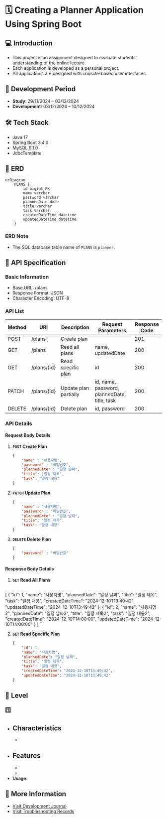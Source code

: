 # 🗓️ Creating a Planner Application Using Spring Boot

## 💻 Introduction
- This project is an assignment designed to evaluate students' understanding of the online lecture.
- Each application is developed as a personal project.
- All applications are designed with console-based user interfaces.
  
## 📆 Development Period
- **Study**: 29/11/2024 – 03/12/2024
- **Development**: 03/12/2024 – 10/12/2024

## 🛠️ Tech Stack
- Java 17
- Spring Boot 3.4.0
- MySQL 9.1.0
- JdbcTemplate

## 🔗 ERD

```mermaid
erDiagram
    PLANS {
        id bigint PK
        name varchar
        password varchar
        plannedDate date
        title varchar
        task varchar
        createdDateTime datetime
        updatedDateTime datetime
    }
```

### ERD Note
- The SQL database table name of `PLANS` is `planner`.

## 📜 API Specification 
### Basic Information 
- Base URL: /plans
- Response Format: JSON
- Character Encoding: UTF-8

### API List
| Method | URI                    | Description             | Request Parameters                             | Response Code |
|--------|------------------------|-------------------------|------------------------------------------------|---------------|
| POST   | /plans                 | Create plan             |                                                | 201           |
| GET    | /plans                 | Read all plans          | name, updatedDate                              | 200           |
| GET    | /plans/{id}            | Read specific plan      | id                                             | 200           |
| PATCH  | /plans/{id}            | Update plan partially   | id, name, password, plannedDate, title, task   | 200           |
| DELETE | /plans/{id}            | Delete plan             | id, password                                   | 200           |

### API Details
#### Request Body Details
1. **`POST` Create Plan**
    ```json
    {
        "name" : "사용자명",
        "password" : "비밀번호",
        "plannedDate" : "일정 날짜",
        "title": "일정 제목",
        "task": "일정 내용"
    }
    ```

2. **`PATCH` Update Plan**
    ```json
    {
        "name" : "사용자명",
        "password" : "비밀번호",
        "plannedDate" : "일정 날짜",
        "title": "일정 제목",
        "task": "일정 내용"
    }
    ```
 
3. **`DELETE` Delete Plan**
    ```json
    {
        "password" : "비밀번호"
    }
    ```

#### Response Body Details
1. **`GET` Read All Plans**
    ```json
[
    {
        "id": 1,
        "name": "사용자명",
        "plannedDate": "일정 날짜",
        "title": "일정 제목",
        "task": "일정 내용",
        "createdDateTime": "2024-12-10T13:49:42",
        "updatedDateTime": "2024-12-10T13:49:42"
    },
    {
        "id": 2,
        "name": "사용자명2",
        "plannedDate": "일정 날짜2",
        "title": "일정 제목2",
        "task": "일정 내용2",
        "createdDateTime": "2024-12-10T14:00:00",
        "updatedDateTime": "2024-12-10T14:00:00"
    }
]
    ```

2. **`GET` Read Specific Plan**
    ```json
    {
        "id": 1,
        "name": "사용자명",
        "plannedDate": "일정 날짜",
        "title": "일정 제목",
        "task": "일정 내용",
        "createdDateTime": "2024-12-10T13:49:42",
        "updatedDateTime": "2024-12-10T13:49:42"
    }
    ```

## 🚀 Level

### 1️⃣ 
- **Characteristics**
  - 
  - 
- **Features** 
  - 
  - 
  - 
- **Usage**: 

## 📜 More Information
- [Visit Development Journal](https://writingforever162.tistory.com)
- [Visit Troubleshooting Records](https://writingforever162.tistory.com/category/Troubleshooting%3A%20%EB%AC%B4%EC%97%87%EC%9D%B4%20%EB%AC%B8%EC%A0%9C%EC%98%80%EB%8A%94%EA%B0%80%3F)
